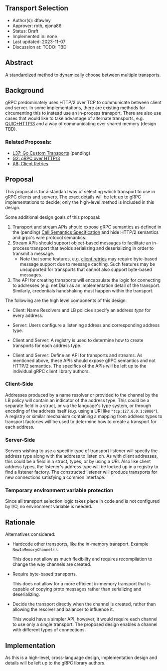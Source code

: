Transport Selection
----
* Author(s): dfawley
* Approver: roth, ejona86
* Status: Draft
* Implemented in: none
* Last updated: 2023-11-07
* Discussion at: TODO: TBD

## Abstract

A standardized method to dynamically choose between multiple transports.

## Background

gRPC predominately uses HTTP/2 over TCP to communicate between client and
server. In some implementations, there are existing methods for circumenting
this to instead use an in-process transport. There are also use cases that would
like to take advantage of alternate transports, e.g.
[QUIC+HTTP/3](https://github.com/grpc/proposal/blob/master/G2-http3-protocol.md)
and a way of communicating over shared memory (design TBD).

### Related Proposals: 

* [L37: Go Custom Transports](https://github.com/grpc/proposal/pull/103)
  (pending)
* [G2: gRPC over
  HTTP/3](https://github.com/grpc/proposal/blob/master/G2-http3-protocol.md)
* [A6: Client
  Retries](https://github.com/grpc/proposal/blob/master/A6-client-retries.md)

## Proposal

This proposal is for a standard way of selecting which transport to use in gRPC
clients and servers. The exact details will be left up to gRPC implementations
to decide; only the high-level method is included in this design.

Some additional design goals of this proposal:

1. Transport and stream APIs should expose gRPC semantics as defined in the
   (pending) [Call Semantics
   Specification](https://github.com/grpc/grpc/pull/15460) and hide HTTP/2
   semantics and grpc's wire protocol semantics.
1. Stream APIs should support object-based messages to facilitate an in-process
   transport that avoids serializing and deserializing in order to transmit a
   message.
   * Note that some features, e.g. [client
     retries](https://github.com/grpc/proposal/blob/master/A6-client-retries.md)
     may require byte-based message support due to message caching. Such
     features may be unsupported for transports that cannot also support
     byte-based messages.
1. The API for creating transports will encapsulate the logic for connecting to
   addresses (e.g. net.Dial) as an implementation detail of the transport.
   Similarly, credentials handshaking must happen within the transport.

The following are the high level components of this design:

* Client: Name Resolvers and LB policies specify an address _type_ for every
  address.

* Server: Users configure a listening address and corresponding address type.

* Client and Server: A registry is used to determine how to create transports
  for each address type.

* Client and Server: Define an API for transports and streams. As mentioned
  above, these APIs should expose gRPC semantics and not HTTP/2 semantics. The
  specifics of the APIs will be left up to the individual gRPC client library
  authors.

### Client-Side

Addresses produced by a name resolver or provided to the channel by the LB
policy will contain an indicator of the address type. This could be a separate
field in a struct, or via the language's type system, or through encoding of the
address itself (e.g. using a URI like `"tcp:127.0.0.1:8080"`). A registry or
similar mechanism containing a mapping from address types to transport factories
will be used to determine how to create a transport for each address.

### Server-Side

Servers wishing to use a specific type of transport listener will specify the
address type along with the address to listen on. As with client addresses, this
could be a field in a struct, types, or by using a URI. Also like client address
types, the listener's address type will be looked up in a registry to find a
listener factory. The constructed listener will produce transports for new
connections satisfying a common interface.

### Temporary environment variable protection

Since all transport selection logic takes place in code and is not configured by
I/O, no environment variable is needed.

## Rationale

Alternatives considered:

* Hardcode other transports, like the in-memory transport. Example
  `NewInMemoryChannel()`.

  This does not allow as much flexibility and requires recompilation to change
  the way channels are created.

* Require byte-based transports.

  This does not allow for a more efficient in-memory transport that is capable
  of copying proto messages rather than serializing and deserializing.

* Decide the transport directly when the channel is created, rather than
  allowing the resolver and balancer to influence it.

  This would have a simpler API, however, it would require each channel to use
  only a single transport. The proposed design enables a channel with different
  types of connections.

## Implementation

As this is a high-level, cross-language design, implementation design and
details will be left up to the gRPC library authors.